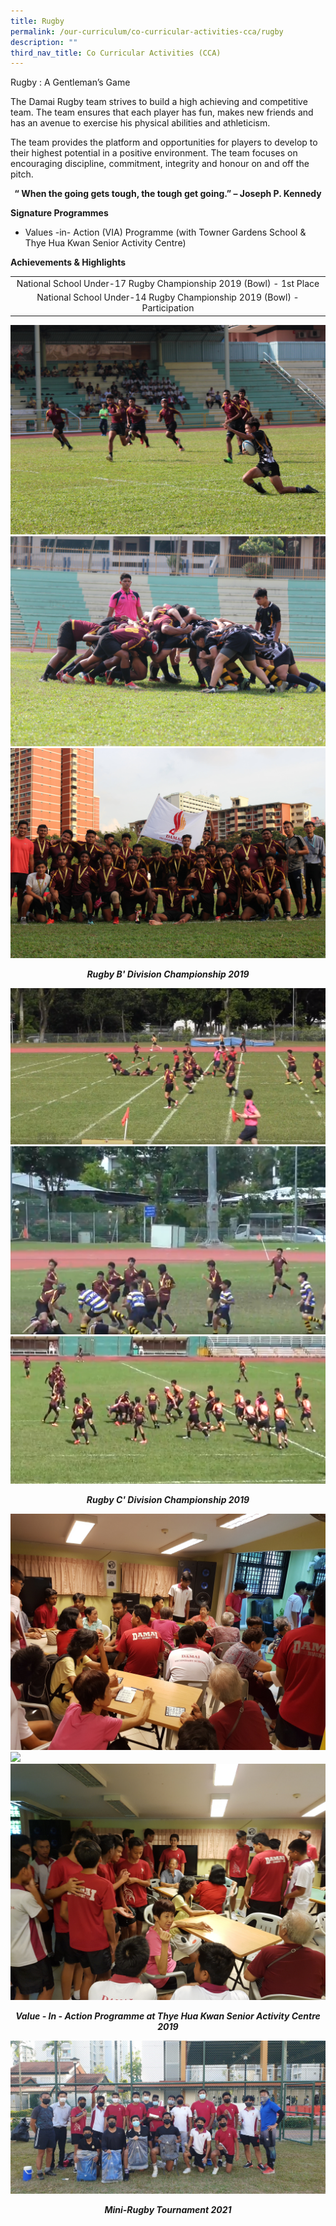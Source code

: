 ```yaml
---
title: Rugby
permalink: /our-curriculum/co-curricular-activities-cca/rugby
description: ""
third_nav_title: Co Curricular Activities (CCA)
---
```

<p>Rugby : A Gentleman&rsquo;s Game</p>
<p>The Damai Rugby team strives to build a high achieving and competitive team. The team ensures that each player has fun, makes new friends and has an avenue to exercise his physical abilities and athleticism.&nbsp;</p>
<p>The team provides the platform and opportunities for players to develop to their highest potential in a positive environment. The team focuses on encouraging discipline, commitment, integrity and honour on and off the pitch.</p>
<p style="text-align: center;"><strong> &ldquo; When the going gets tough, the tough get going.&rdquo; &ndash; Joseph P. Kennedy</strong></p>
<p><strong>Signature Programmes</strong></p>
<ul>
<li>Values -in- Action (VIA) Programme (with Towner Gardens School &amp; Thye Hua Kwan Senior Activity Centre)</li>
</ul>
<p><strong>Achievements</strong><strong>&nbsp;&amp; Highlights</strong></p>
<table>
<tbody>
<tr>
<td style="text-align: center;">National School Under-17 Rugby Championship 2019 (Bowl) - 1st Place</td>
</tr>
<tr>
<td style="text-align: center;">National School Under-14 Rugby Championship 2019 (Bowl) - Participation</td>
</tr>
</tbody>
</table>
<img src="/images/rug1.jpg">
<img src="/images/rug2.jpg">
<img src="/images/rug3.jpg">
<p style="text-align: center;"><strong><em>Rugby B' Division Championship 2019</em></strong></p>
<img src="/images/rug4.jpg">
<img src="/images/rug5.jpg">
<img src="/images/rug6.png">
<p style="text-align: center;"><strong><em>Rugby C' Division Championship 2019</em></strong></p>
<img src="/images/rug7.jpg">
<img src="/images/rug8.jpg">
<img src="/images/rug9.jpg">
<p style="text-align: center;"><strong><em>Value - In - Action Programme at Thye Hua Kwan Senior Activity Centre 2019</em></strong></p>
<img src="/images/rug10.jpg">
<p style="text-align: center;"><em><strong>Mini-Rugby Tournament 2021</strong></em></p>